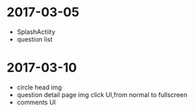 2017-03-05
==================================================
* SplashActiity
* question list

2017-03-10
==================================================
* circle head img
* question detail page img click UI,from normal to fullscreen
* comments UI